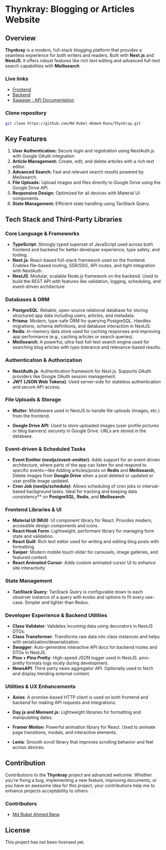 # Thynkray: Blogging or Articles Website

## Overview

**Thynkray** is a modern, full-stack blogging platform that provides a seamless experience for both writers and readers. Built with **Next.js** and **NestJS**, it offers robust features like rich text editing and advanced full-text search capabilities with **Meilisearch**.

### Live links

- [Frontend](https://thynkray.vercel.app)
- [Backend](https://thynkray.onrender.com/api/v1/health)
- [Swagger : API Documentation](https://thynkray.onrender.com/api-doc)

### Clone repository

```bash
git clone https://github.com/Md-Rubel-Ahmed-Rana/Thynkray.git
```

## Key Features

1. **User Authentication:** Secure login and registration using NextAuth.js with Google OAuth integration
2. **Article Management:** Create, edit, and delete articles with a rich text editor.
3. **Advanced Search:** Fast and relevant search results powered by Meilisearch.
4. **File Uploads:** Upload images and files directly to Google Drive using the Google Drive API.
5. **Responsive Design:** Optimized for all devices with Material UI components.
6. **State Management:** Efficient state handling using TanStack Query.

## Tech Stack and Third-Party Libraries

### Core Language & Frameworks

- **TypeScript**: Strongly typed superset of JavaScript used across both frontend and backend for better developer experience, type safety, and tooling.
- **Next.js**: React-based full-stack framework used on the frontend. Enables file-based routing, SSR/SSG, API routes, and tight integration with NextAuth.
- **NestJS**: Modular, scalable Node.js framework on the backend. Used to build the REST API with features like validation, logging, scheduling, and event-driven architecture

### Databases & ORM

- **PostgreSQL**: Reliable, open-source relational database for storing structured app data including users, articles, and metadata.
- **Prisma**: Modern, type-safe ORM for querying PostgreSQL. Handles migrations, schema definitions, and database interaction in NestJS.
- **Redis**: In-memory data store used for caching responses and improving app performance (e.g., caching articles or search queries).
- **Meilisearch**: A powerful, ultra-fast full-text search engine used for searching blog articles with typo tolerance and relevance-based results.

### Authentication & Authorization

- **NextAuth.js**: Authentication framework for Next.js. Supports OAuth providers like Google OAuth session management.
- **JWT (JSON Web Tokens)**: Used server-side for stateless authentication and secure API access.

### File Uploads & Storage

- **Multer**: Middleware used in NestJS to handle file uploads (images, etc.) from the frontend.

- **Google Drive API**: Used to store uploaded images (user profile pictures or blog banners) securely in Google Drive. URLs are stored in the database.

### Event-driven & Scheduled Tasks

- **Event Emitter (nestjs/event-emitter)**: Adds support for an event-driven architecture, where parts of the app can listen for and respond to specific events—like Adding articles/posts on **Redis** and **Meilisearch**, Delete images from **Google Drive** when a post deleted or updated or user profile image updated.
- **Cron Job (nestjs/schedule)**: Allows scheduling of cron jobs or interval-based background tasks. Ideal for tracking and keeping data consistency** on **PostgreSQL**, **Redis**, and **Meilisearch**.

### Frontend Libraries & UI

- **Material UI (MUI)**: UI component library for React. Provides modern, accessible design components and icons.
- **React Hook Form**: Lightweight, performant library for managing form state and validation.
- **React Quill**: Rich text editor used for writing and editing blog posts with formatting.
- **Swiper**: Modern mobile touch slider for carousels, image galleries, and featured content.
- **React Animated Cursor**: Adds custom animated cursor UI to enhance site interactivity

### State Management

- **TanStack Query**: TanStack Query is configurable down to each observer instance of a query with knobs and options to fit every use-case. Simpler and lighter than Redux.

### Developer Experience & Backend Utilities

- **Class Validator**: Validates incoming data using decorators in NestJS DTOs.
- **Class Transformer**: Transforms raw data into class instances and helps with serialization/deserialization.
- **Swagger**: Auto-generates interactive API docs for backend routes and DTOs in NestJS.
- **Pino + Pino Pretty**: High-speed JSON logger used in NestJS. pino-pretty formats logs nicely during development.
- **NewsAPI**: Third-party news aggregator API. Optionally used to fetch and display trending external content.

### Utilities & UX Enhancements

- **Axios**: A promise-based HTTP client is used on both frontend and backend for making API requests and integrations.
- **Day.js and Moment.js**: Lightweight libraries for formatting and manipulating dates.
- **Framer Motion**: Powerful animation library for React. Used to animate page transitions, modals, and interactive elements.

- **Lenis**: Smooth scroll library that improves scrolling behavior and feel across devices.

## Contribution

Contributions to the **Thynkray** project are advanced welcome. Whether you're fixing a bug, implementing a new feature, improving documents, or you have an awesome idea for this project, your contributions help me to enhance projects acceptability to others.

### Contributors

- [Md Rubel Ahmed Rana](https://github.com/Md-Rubel-Ahmed-Rana)

## License

This project has not been licensed yet.
